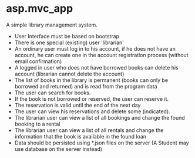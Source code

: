 # asp.mvc_app
A simple library management system.

- User Interface must be based on bootstrap
- There is one special (existing) user 'librarian'
- An ordinary user must log in to his account, if he does not have an account, he can create one in the account registration process (without email confirmation)
- A logged in user who does not have borrowed books can delete his account (librarian cannot delete the account)
- The list of books in the library is permanent (books can only be borrowed and returned) and is read from the program data
- The user can search for books.
- If the book is not borrowed or reserved, the user can reserve it.
- The reservation is valid until the end of the next day
- The user can view his reservations and delete some (indicated).
- The librarian user can view a list of all bookings and change the found booking to a rental
- The librarian user can view a list of all rentals and change the information that the book is available in the found loan
- Data should be persisted using *.json files on the server (A Student may use database on the server instead) 
